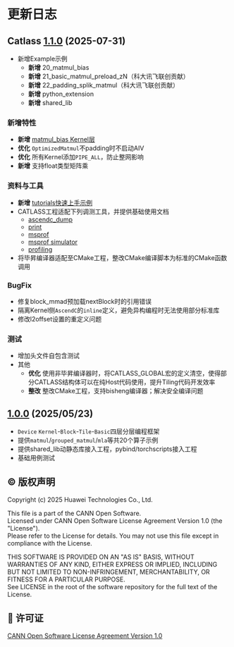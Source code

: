 # 更新日志


## Catlass [1.1.0](https://gitee.com/Ascend/catlass/releases/tag/v1.1.0) (2025-07-31)


- 新增Example示例
  - **新增** 20_matmul_bias
  - **新增** 21_basic_matmul_preload_zN（科大讯飞联创贡献）
  - **新增** 22_padding_splik_matmul（科大讯飞联创贡献）
  - **新增** python_extension
  - **新增** shared_lib
### 新增特性
  - **新增** [matmul_bias Kernel层](include/catlass/gemm/kernel/matmul_bias.hpp)
  - **优化** `OptimizedMatmul`不padding时不启动AIV
  - **优化** 所有Kernel添加`PIPE_ALL`，防止整网影响
  - **新增** 支持float类型矩阵乘
### 资料与工具
- **新增** [tutorials快速上手示例](docs/tutorials.md)
- CATLASS工程适配下列调测工具，并提供基础使用文档
  - [ascendc_dump](docs/tools/ascendc_dump.md)
  - [print](docs/tools/print.md)
  - [msprof](docs/tools/performance_tools.md#上板性能采集)
  - [msprof simulator](docs/tools/performance_tools.md#性能流水仿真)
  - [profiling](docs/tools/performance_tools.md#msprof使用示例)
- 将毕昇编译器适配至CMake工程，整改CMake编译脚本为标准的CMake函数调用
### BugFix
- 修复block_mmad预加载nextBlock时的引用错误
- 隔离Kernel侧`AscendC`的`inline`定义，避免异构编程时无法使用部分标准库
- 修改l2offset设置的重定义问题
### 测试
- 增加头文件自包含测试
- 其他
  - **优化** 使用非毕昇编译器时，将CATLASS_GLOBAL宏的定义清空，使得部分CATLASS结构体可以在纯Host代码使用，提升Tiling代码开发效率
  - **整改** 整改CMake工程，支持bisheng编译器；解决安全编译问题





## [1.0.0](https://gitee.com/Ascend/catlass/releases/tag/v1.0.0) (2025/05/23)

- `Device` `Kernel`-`Block`-`Tile`-`Basic`四层分层编程框架
- 提供`matmul`/`grouped_matmul`/`mla`等共20个算子示例
- 提供shared_lib动静态库接入工程，pybind/torchscripts接入工程
- 基础用例测试

## ©️ 版权声明

Copyright (c) 2025 Huawei Technologies Co., Ltd.

This file is a part of the CANN Open Software.  
Licensed under CANN Open Software License Agreement Version 1.0 (the "License").  
Please refer to the License for details. You may not use this file except in compliance with the License.  

THIS SOFTWARE IS PROVIDED ON AN "AS IS" BASIS, WITHOUT WARRANTIES OF ANY KIND,
EITHER EXPRESS OR IMPLIED,
INCLUDING BUT NOT LIMITED TO NON-INFRINGEMENT,
MERCHANTABILITY, OR FITNESS FOR A PARTICULAR   PURPOSE.  
See LICENSE in the root of the software repository for the full text of the License.

## 📜 许可证

[CANN Open Software License Agreement Version 1.0](LICENSE)
